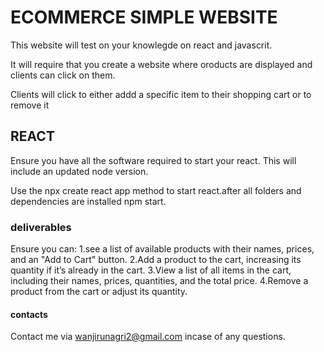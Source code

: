 # ECOMMERCE SIMPLE WEBSITE
This website will test on your knowlegde on react and javascrit.

It will require that you create a website where oroducts are displayed and clients can click on them. 

Clients will click to either addd a specific item to their shopping cart or to remove it

## REACT
Ensure you have all the software required to start your react. This will include an updated node version. 

Use the npx create react app method to start react.after all folders and dependencies are installed npm start. 

### deliverables
Ensure you can:
1.see a list of available products with their names, prices, and an "Add to Cart" button.
2.Add a product to the cart, increasing its quantity if it’s already in the cart.
3.View a list of all items in the cart, including their names, prices, quantities, and the total price.
4.Remove a product from the cart or adjust its quantity.

#### contacts
Contact me via wanjirunagri2@gmail.com incase of any questions.

